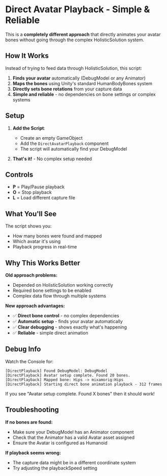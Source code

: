 # Direct Avatar Playback - Simple & Reliable

This is a **completely different approach** that directly animates your avatar bones without going through the complex HolisticSolution system.

## How It Works

Instead of trying to feed data through HolisticSolution, this script:
1. **Finds your avatar** automatically (DebugModel or any Animator)
2. **Maps the bones** using Unity's standard HumanBodyBones system
3. **Directly sets bone rotations** from your capture data
4. **Simple and reliable** - no dependencies on bone settings or complex systems

## Setup

1. **Add the Script**: 
   - Create an empty GameObject
   - Add the `DirectAvatarPlayback` component
   - The script will automatically find your DebugModel

2. **That's it!** - No complex setup needed

## Controls

- **P** = Play/Pause playback
- **O** = Stop playback  
- **L** = Load different capture file

## What You'll See

The script shows you:
- How many bones were found and mapped
- Which avatar it's using
- Playback progress in real-time

## Why This Works Better

**Old approach problems:**
- Depended on HolisticSolution working correctly
- Required bone settings to be enabled
- Complex data flow through multiple systems

**New approach advantages:**
- ✅ **Direct bone control** - no complex dependencies
- ✅ **Automatic setup** - finds your avatar automatically  
- ✅ **Clear debugging** - shows exactly what's happening
- ✅ **Reliable** - simple direct animation

## Debug Info

Watch the Console for:
```
[DirectPlayback] Found DebugModel: DebugModel
[DirectPlayback] Avatar setup complete. Found 20 bones.
[DirectPlayback] Mapped bone: Hips -> mixamorig:Hips
[DirectPlayback] Starting direct bone animation playback - 312 frames
```

If you see "Avatar setup complete. Found X bones" then it should work!

## Troubleshooting

**If no bones are found:**
- Make sure your DebugModel has an Animator component
- Check that the Animator has a valid Avatar asset assigned
- Ensure the Avatar is configured as Humanoid

**If playback seems wrong:**
- The capture data might be in a different coordinate system
- Try adjusting the playbackSpeed setting 